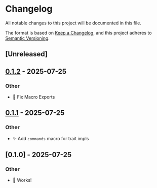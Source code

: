 # Changelog

All notable changes to this project will be documented in this file.

The format is based on [Keep a Changelog](https://keepachangelog.com/en/1.0.0/),
and this project adheres to [Semantic Versioning](https://semver.org/spec/v2.0.0.html).

## [Unreleased]

## [0.1.2](https://github.com/KitsuneDev/wry_cmd/compare/wry_cmd-v0.1.1...wry_cmd-v0.1.2) - 2025-07-25

### Other

- 🐛 Fix Macro Exports

## [0.1.1](https://github.com/KitsuneDev/wry_cmd/compare/wry_cmd-v0.1.0...wry_cmd-v0.1.1) - 2025-07-25

### Other

- ✨ Add `commands` macro for trait impls

## [0.1.0] - 2025-07-25

### Other

- 🎉 Works!
